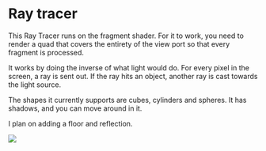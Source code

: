 # Ray tracer

This Ray Tracer runs on the fragment shader. For it to work, you need to render a quad that covers the entirety of the view port so that every fragment is processed.

It works by doing the inverse of what light would do.
For every pixel in the screen, a ray is sent out. If the ray hits an object, another ray is cast towards the light source.

The shapes it currently supports are cubes, cylinders and spheres.
It has shadows, and you can move around in it.

I plan on adding a floor and reflection.


![](https://i.imgur.com/yVu3X2A.png)
